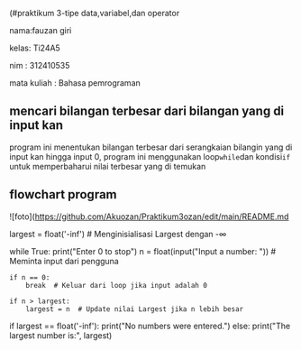 (#praktikum 3-tipe data,variabel,dan operator 

nama:fauzan giri

kelas: Ti24A5 

nim : 312410535

mata kuliah : Bahasa pemrograman 

## mencari bilangan terbesar dari bilangan yang di input kan 
program ini menentukan bilangan terbesar dari serangkaian bilangin yang di input kan hingga input 0, program ini menggunakan loop`while`dan kondisi`if` untuk memperbaharui nilai terbesar yang di temukan 
## flowchart program 
![foto](https://github.com/Akuozan/Praktikum3ozan/edit/main/README.md


largest = float('-inf')  # Menginisialisasi Largest dengan -∞

while True:
    print("Enter 0 to stop")
    n = float(input("Input a number: "))  # Meminta input dari pengguna

    if n == 0:
        break  # Keluar dari loop jika input adalah 0

    if n > largest:
        largest = n  # Update nilai Largest jika n lebih besar

if largest == float('-inf'):
    print("No numbers were entered.")
else:
    print("The largest number is:", largest)
```
